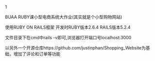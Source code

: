 1

BUAA RUBY课小型电商系统大作业(其实就是个小型购物网站)

使用RUBY ON RAILS框架 开发时RUBY版本2.6.4 RAILS版本5.2.4

文件目录下在cmd中rails -v即可,浏览器打开端口号localhost:3000

以另外一个开源仓库https://github.com/justinphan/Shopping_Website为基础，增加了评论和订单等功能